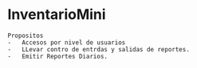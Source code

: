 # InventarioMini
	
	Propositos 
	-	Accesos por nivel de usuarios
	-	LLevar contro de entrdas y salidas de reportes.
	-	Emitir Reportes Diarios.
